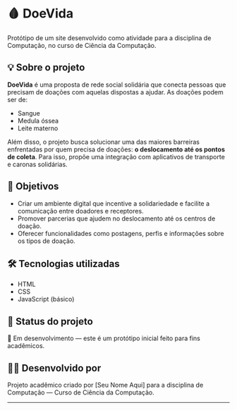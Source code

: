 # 🩸 DoeVida

Protótipo de um site desenvolvido como atividade para a disciplina de Computação, no curso de Ciência da Computação.

## 💡 Sobre o projeto

**DoeVida** é uma proposta de rede social solidária que conecta pessoas que precisam de doações com aquelas dispostas a ajudar. As doações podem ser de:

- Sangue
- Medula óssea
- Leite materno

Além disso, o projeto busca solucionar uma das maiores barreiras enfrentadas por quem precisa de doações: **o deslocamento até os pontos de coleta**. Para isso, propõe uma integração com aplicativos de transporte e caronas solidárias.

## 🎯 Objetivos

- Criar um ambiente digital que incentive a solidariedade e facilite a comunicação entre doadores e receptores.
- Promover parcerias que ajudem no deslocamento até os centros de doação.
- Oferecer funcionalidades como postagens, perfis e informações sobre os tipos de doação.

## 🛠️ Tecnologias utilizadas

- HTML
- CSS
- JavaScript (básico)

## 📌 Status do projeto

🚧 Em desenvolvimento — este é um protótipo inicial feito para fins acadêmicos.

## 👩‍💻 Desenvolvido por

Projeto acadêmico criado por [Seu Nome Aqui] para a disciplina de Computação — Curso de Ciência da Computação.

---

